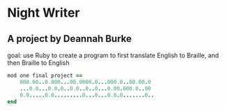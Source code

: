 # Night Writer

## A project by Deannah Burke

  goal: use Ruby to create a program to first translate English to Braille, and then Braille to English 
  
  ```ruby 
  mod one final project == 
      000.00..0.000...00.0000.0...000.0..00.00.0
      ...0.0...0.0.0..0.0..0..0...0.00.000.0..00
      0.0.....0.0.........0...0...0.0.0.......0.. 
  end      
